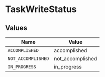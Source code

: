 # TaskWriteStatus


## Values

| Name               | Value              |
| ------------------ | ------------------ |
| `ACCOMPLISHED`     | accomplished       |
| `NOT_ACCOMPLISHED` | not_accomplished   |
| `IN_PROGRESS`      | in_progress        |
